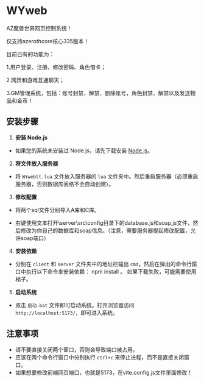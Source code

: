 # WYweb
AZ魔兽世界网页控制系统！

仅支持azerothcore核心335版本！

目前已有的功能为：

1.用户登录、注册、修改密码、角色借卡；

2.网页和游戏互通聊天；

3.GM管理系统，包括：账号封禁、解禁、删除账号，角色封禁、解禁以及发送物品和金币！

## 安装步骤

1. **安装 Node.js**  
- 如果您的系统未安装过 Node.js，请先下载安装 [Node.js](https://nodejs.org/)。

2. **将文件放入服务器**  
- 将 `WYweblt.lua` 文件放入服务器的 `lua` 文件夹中。然后重启服务器（必须重启服务器，否则数据库表格不会自动创建）。

3. **修改配置**  

- 将两个sql文件分别导入A库和C库。

- 右键使用文本打开\server\src\config目录下的database.js和soap,js文件，然后修改为你自己的数据库和soap信息。（注意，需要服务器提起修改配置，允许soap端口）

4. **安装依赖**  
- 分别在 `client` 和 `server` 文件夹中的地址栏输出 `cmd`，然后在弹出的命令行窗口中执行以下命令来安装依赖：  npm install 。 如果下载失败，可能需要使用梯子。

5. **启动系统**  
- 双击 `启动.bat` 文件即可启动系统。打开浏览器访问 `http://localhost:5173/`，即可进入系统。

## 注意事项

- 请不要直接关闭两个窗口，否则会导致端口被占用。
- 应该在两个命令行窗口中分别执行 `ctrl+c` 来停止进程，而不是直接关闭窗口。
- 如果想要修改前端网页端口，也就是5173，在vite.config.js文件里面修改！

